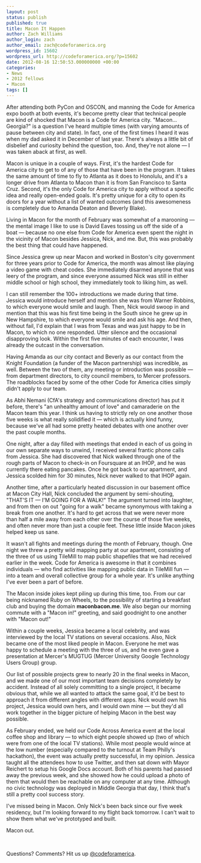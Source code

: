 ```yaml
---
layout: post
status: publish
published: true
title: Macon It Happen
author: Zach Williams
author_login: zach
author_email: zach@codeforamerica.org
wordpress_id: 15602
wordpress_url: http://codeforamerica.org/?p=15602
date: 2012-08-16 12:50:53.000000000 +00:00
categories:
- News
- 2012 fellows
- Macon
tags: []
---
```

After attending both PyCon and OSCON, and manning the Code for America expo booth at both events, it's become pretty clear that technical people are kind of shocked that Macon is a Code for America city. "Macon... Georgia?" is a question I've heard multiple times (with varying amounts of pause between city and state). In fact, one of the first times I heard it was when my dad asked it in December of last year. There's always a little bit of disbelief and curiosity behind the question, too. And, they're not alone — I was taken aback at first, as well.

Macon is unique in a couple of ways. First, it's the hardest Code for America city to get to of any of those that have been in the program. It takes the same amount of time to fly to Atlanta as it does to Honolulu, and it's a longer drive from Atlanta to Macon than it is from San Francisco to Santa Cruz. Second, it's the only Code for America city to apply without a specific idea and really open-ended goals. It's pretty unique for a city to open its doors for a year without a list of wanted outcomes (and this awesomeness is completely due to Amanda Deaton and Beverly Blake).

Living in Macon for the month of February was somewhat of a marooning — the mental image I like to use is David Eaves tossing us off the side of a boat — because no one else from Code for America even spent the night in the vicinity of Macon besides Jessica, Nick, and me. But, this was probably the best thing that could have happened.

Since Jessica grew up near Macon and worked in Boston's city government for three years prior to Code for America, the month was almost like playing a video game with cheat codes. She immediately disarmed anyone that was leery of the program, and since everyone assumed Nick was still in either middle school or high school, they immediately took to liking him, as well.

I can still remember the 100+ introductions we made during that time. Jessica would introduce herself and mention she was from Warner Robbins, to which everyone would smile and laugh. Then, Nick would swoop in and mention that this was his first time being in the South since he grew up in New Hampshire, to which everyone would smile and ask his age. And then, without fail, I'd explain that I was from Texas and was just happy to be in Macon, to which no one responded. Utter silence and the occasional disapproving look. Within the first five minutes of each encounter, I was already the outcast in the conversation.

Having Amanda as our city contact and Beverly as our contact from the Knight Foundation (a funder of the Macon partnership) was incredible, as well. Between the two of them, any meeting or introduction was possible — from department directors, to city council members, to Mercer professors. The roadblocks faced by some of the other Code for America cities simply didn't apply to our team.

As Abhi Nemani (CfA's strategy and communications director) has put it before, there's "an unhealthy amount of love" and camaraderie on the Macon team this year. I think us having to strictly rely on one another those five weeks is what really solidified it — which is actually kind funny, because we've all had some pretty heated debates with one another over the past couple months.

One night, after a day filled with meetings that ended in each of us going in our own separate ways to unwind, I received several frantic phone calls from Jessica. She had discovered that Nick walked through one of the rough parts of Macon to check-in on Foursquare at an IHOP, and he was currently there eating pancakes. Once he got back to our apartment, and Jessica scolded him for 30 minutes, Nick never walked to that IHOP again.

Another time, after a particularly heated discussion in our basement office at Macon City Hall, Nick concluded the argument by semi-shouting, "THAT'S IT — I'M GOING FOR A WALK!" The argument turned into laughter, and from then on out "going for a walk" became synonymous with taking a break from one another. It's hard to get across that we were never more than half a mile away from each other over the course of those five weeks, and often never more than just a couple feet. These little inside Macon jokes helped keep us sane.

It wasn't all fights and meetings during the month of February, though. One night we threw a pretty wild mapping party at our apartment, consisting of the three of us using TileMill to map public shapefiles that we had received earlier in the week. Code for America is awesome in that it combines individuals — who find activities like mapping public data in TileMill fun — into a team and overall collective group for a whole year. It's unlike anything I've ever been a part of before.

The Macon inside jokes kept piling up during this time, too. From our car being nicknamed Ruby on Wheels, to the possibility of starting a breakfast club and buying the domain <strong>maconbacon.me</strong>. We also began our morning commute with a "Macon in!" greeting, and said goodnight to one another with "Macon out!"

Within a couple weeks, Jessica became a local celebrity, and was interviewed by the local TV stations on several occasions. Also, Nick became one of the most liked people in Macon. Everyone he met was happy to schedule a meeting with the three of us, and he even gave a presentation at Mercer's MUGTUG (Mercer University Google Technology Users Group) group.

Our list of possible projects grew to nearly 20 in the final weeks in Macon, and we made one of our most important team decisions completely by accident. Instead of all solely committing to a single project, it became obvious that, while we all wanted to attack the same goal, it'd be best to approach it from different angles with different apps. Nick would own his project, Jessica would own hers, and I would own mine — but they'd all work together in the bigger picture of helping Macon in the best way possible.

As February ended, we held our Code Across America event at the local coffee shop and library — to which eight people showed up (two of which were from one of the local TV stations). While most people would wince at the low number (especially compared to the turnout at Team Philly's hackathon), the event was actually pretty successful, in my opinion. Jessica taught all the attendees how to use Twitter, and then sat down with Mayor Reichert to setup his Google Docs account. Both of his parents had passed away the previous week, and she showed how he could upload a photo of them that would then be reachable on any computer at any time. Although no civic technology was deployed in Middle Georgia that day, I think that's still a pretty cool success story.

I've missed being in Macon. Only Nick's been back since our five week residency, but I'm looking forward to my flight back tomorrow. I can't wait to show them what we've prototyped and built.

Macon out.

&nbsp;

Questions? Comments? Hit us up <a href="http://twitter.com/codeforamerica" target="_blank">@codeforamerica</a>.
